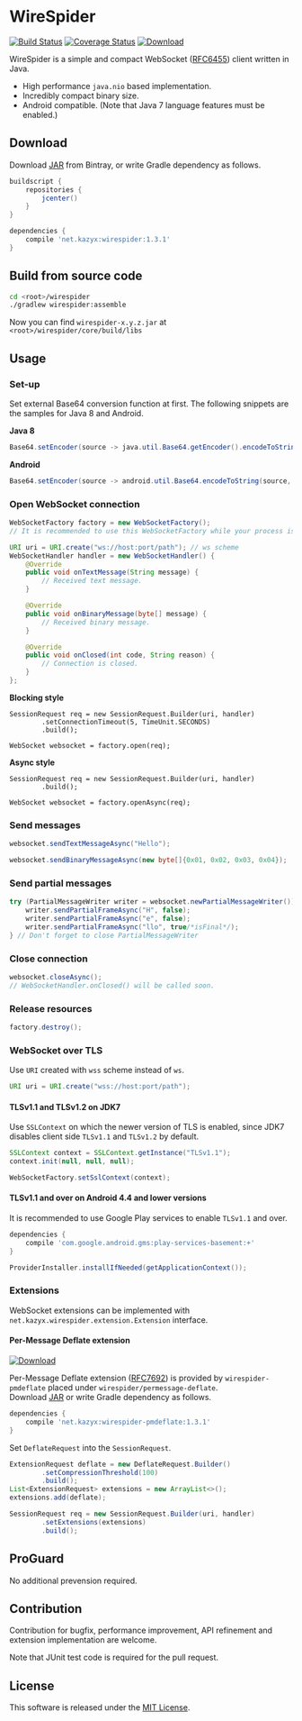 WireSpider
=====
[![Build Status](https://travis-ci.org/kazyx/wirespider.svg?branch=master)](https://travis-ci.org/kazyx/wirespider)
[![Coverage Status](https://coveralls.io/repos/kazyx/wirespider/badge.svg?branch=master)](https://coveralls.io/r/kazyx/wirespider)
[![Download](https://api.bintray.com/packages/kazyx/maven/net.kazyx%3Awirespider/images/download.svg)](https://bintray.com/kazyx/maven/net.kazyx%3Awirespider/_latestVersion)

WireSpider is a simple and compact WebSocket ([RFC6455](https://tools.ietf.org/html/rfc6455)) client written in Java.

- High performance `java.nio` based implementation.
- Incredibly compact binary size.
- Android compatible. (Note that Java 7 language features must be enabled.)

## Download

Download [JAR](https://bintray.com/kazyx/maven/net.kazyx%3Awirespider) from Bintray,
or write Gradle dependency as follows.

```groovy
buildscript {
    repositories {
        jcenter()
    }
}

dependencies {
    compile 'net.kazyx:wirespider:1.3.1'
}
```

## Build from source code
```bash
cd <root>/wirespider
./gradlew wirespider:assemble
```
Now you can find `wirespider-x.y.z.jar` at `<root>/wirespider/core/build/libs`

## Usage

### Set-up

Set external Base64 conversion function at first.
The following snippets are the samples for Java 8 and Android.

**Java 8**
```java
Base64.setEncoder(source -> java.util.Base64.getEncoder().encodeToString(source));
```

**Android**
```java
Base64.setEncoder(source -> android.util.Base64.encodeToString(source, android.util.Base64.DEFAULT));
```

### Open WebSocket connection
```java
WebSocketFactory factory = new WebSocketFactory();
// It is recommended to use this WebSocketFactory while your process is alive.

URI uri = URI.create("ws://host:port/path"); // ws scheme
WebSocketHandler handler = new WebSocketHandler() {
    @Override
    public void onTextMessage(String message) {
        // Received text message.
    }

    @Override
    public void onBinaryMessage(byte[] message) {
        // Received binary message.
    }

    @Override
    public void onClosed(int code, String reason) {
        // Connection is closed.
    }
};
```

**Blocking style**
```
SessionRequest req = new SessionRequest.Builder(uri, handler)
        .setConnectionTimeout(5, TimeUnit.SECONDS)
        .build();

WebSocket websocket = factory.open(req);
```

**Async style**
```
SessionRequest req = new SessionRequest.Builder(uri, handler)
        .build();

WebSocket websocket = factory.openAsync(req);
```

### Send messages
```java
websocket.sendTextMessageAsync("Hello");

websocket.sendBinaryMessageAsync(new byte[]{0x01, 0x02, 0x03, 0x04});
```

### Send partial messages

```java
try (PartialMessageWriter writer = websocket.newPartialMessageWriter()) {
    writer.sendPartialFrameAsync("H", false);
    writer.sendPartialFrameAsync("e", false);
    writer.sendPartialFrameAsync("llo", true/*isFinal*/);
} // Don't forget to close PartialMessageWriter
```

### Close connection
```java
websocket.closeAsync();
// WebSocketHandler.onClosed() will be called soon.
```

### Release resources
```java
factory.destroy();
```

### WebSocket over TLS

Use `URI` created with `wss` scheme instead of `ws`.

```java
URI uri = URI.create("wss://host:port/path");
```

#### TLSv1.1 and TLSv1.2 on JDK7

Use `SSLContext` on which the newer version of TLS is enabled,
since JDK7 disables client side `TLSv1.1` and `TLSv1.2` by default.

```java
SSLContext context = SSLContext.getInstance("TLSv1.1");
context.init(null, null, null);

WebSocketFactory.setSslContext(context);
```

#### TLSv1.1 and over on Android 4.4 and lower versions

It is recommended to use Google Play services to enable `TLSv1.1` and over.

```groovy
dependencies {
    compile 'com.google.android.gms:play-services-basement:+'
}
```

```java
ProviderInstaller.installIfNeeded(getApplicationContext());
```

### Extensions

WebSocket extensions can be implemented with `net.kazyx.wirespider.extension.Extension` interface.

#### Per-Message Deflate extension

[ ![Download](https://api.bintray.com/packages/kazyx/maven/net.kazyx%3Awirespider-pmdeflate/images/download.svg) ](https://bintray.com/kazyx/maven/net.kazyx%3Awirespider-pmdeflate/_latestVersion)

Per-Message Deflate extension ([RFC7692](https://tools.ietf.org/html/rfc7692)) is provided by `wirespider-pmdeflate` placed under `wirespider/permessage-deflate`.  
Download [JAR](https://bintray.com/kazyx/maven/net.kazyx%3Awirespider-pmdeflate)
or write Gradle dependency as follows.

```groovy
dependencies {
    compile 'net.kazyx:wirespider-pmdeflate:1.3.1'
}
```

Set `DeflateRequest` into the `SessionRequest`.

```java
ExtensionRequest deflate = new DeflateRequest.Builder()
        .setCompressionThreshold(100)
        .build();
List<ExtensionRequest> extensions = new ArrayList<>();
extensions.add(deflate);

SessionRequest req = new SessionRequest.Builder(uri, handler)
        .setExtensions(extensions)
        .build();
```

## ProGuard

No additional prevension required.

## Contribution

Contribution for bugfix, performance improvement, API refinement and extension implementation are welcome.

Note that JUnit test code is required for the pull request.

## License

This software is released under the [MIT License](LICENSE).

